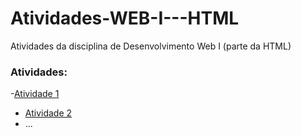 # Atividades-WEB-I---HTML
Atividades da disciplina de Desenvolvimento Web I (parte da HTML)

### Atividades:
-[Atividade 1](Atividade1.html)
- [Atividade 2](Atividade2.html)
- ...
